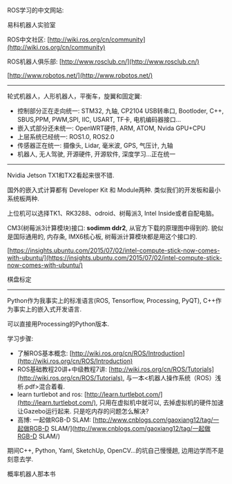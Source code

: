 ROS学习的中文网站:

易科机器人实验室

ROS中文社区: [http://wiki.ros.org/cn/community](http://wiki.ros.org/cn/community)

ROS机器人俱乐部: [http://www.rosclub.cn/](http://www.rosclub.cn/)

[http://www.robotos.net/](http://www.robotos.net/)

---

轮式机器人，人形机器人，平衡车，旋翼和固定翼:

* 控制部分正在走向统一:  STM32, 九轴, CP2104 USB转串口, Bootloder, C++, SBUS,PPM, PWM,SPI, IIC, USART, TF卡, 电机编码器接口...
* 嵌入式部分还未统一: OpenWRT硬件, ARM, ATOM, Nvida GPU+CPU
* 上层系统已经统一: ROS1.0, ROS2.0
* 传感器正在统一: 摄像头, Lidar, 毫米波, GPS, 气压计, 九轴
* 机器人, 无人驾驶, 开源硬件, 开源软件, 深度学习...正在统一

---

Nvidia Jetson TX1和TX2看起来很不错.

国外的嵌入式计算都有 Developer Kit 和 Module两种. 类似我们的开发板和最小系统板两种.

上位机可以选择TK1、RK3288、odroid、树莓派3, Intel Inside或者自配电脑。

CM3\(树莓派3计算模块\)接口: **sodimm ddr2**, 从官方下载的原理图中得到的. 貌似是国际通用的, 内存条, IMX6核心板, 树莓派计算模块都是用这个接口的.

[https://insights.ubuntu.com/2015/07/02/intel-compute-stick-now-comes-with-ubuntu/](https://insights.ubuntu.com/2015/07/02/intel-compute-stick-now-comes-with-ubuntu/)

棋盘标定

---

Python作为我事实上的标准语言\(ROS, Tensorflow, Processing, PyQT\), C++作为事实上的嵌入式开发语言.

可以直接用Processing的Python版本.

学习步骤:

* 了解ROS基本概念: [http://wiki.ros.org/cn/ROS/Introduction](http://wiki.ros.org/cn/ROS/Introduction)
* ROS基础教程20讲+中级教程7讲: [http://wiki.ros.org/cn/ROS/Tutorials](http://wiki.ros.org/cn/ROS/Tutorials), 与一本&lt;机器人操作系统（ROS）浅析.pdf&gt;混合着看.
* learn turtlebot and ros: [http://learn.turtlebot.com/](http://learn.turtlebot.com/), 只用在虚拟机中就可以, 去掉虚拟机的硬件加速让Gazebo运行起来. 只是吃内存的问题怎么解决?
* 高博: 一起做RGB-D SLAM: [http://www.cnblogs.com/gaoxiang12/tag/一起做RGB-D SLAM/](http://www.cnblogs.com/gaoxiang12/tag/一起做RGB-D SLAM/)

期间C++, Python, Yaml, SketchUp, OpenCV...的坑自己慢慢趟, 边用边学而不是刻意去学.

概率机器人那本书

